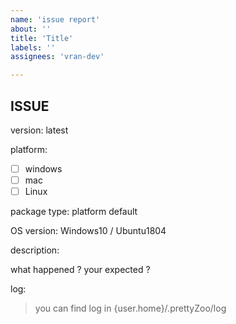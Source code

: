 ```yaml
---
name: 'issue report'
about: ''
title: 'Title'
labels: ''
assignees: 'vran-dev'

---
```


## ISSUE

version: latest

platform: 

- [ ] windows
- [ ] mac
- [ ] Linux

package type: platform default

OS version: Windows10 / Ubuntu1804


description:

what happened ? your expected ?

log:

> you can find log in {user.home}/.prettyZoo/log
